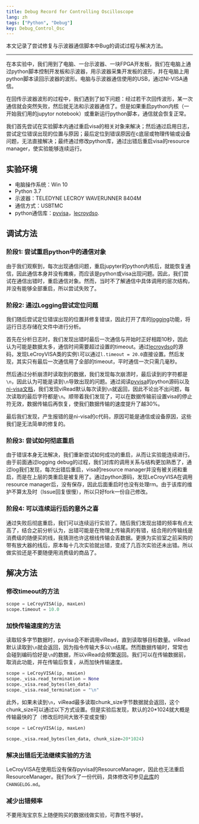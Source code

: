 ```yaml
---
title: Debug Record for Controlling Oscilloscope
lang: zh
tags: ["Python", "Debug"]
key: Debug_Control_Osc
---
```


 本文记录了尝试修复与示波器通信脚本中Bug的调试过程与解决方法。

<!--more-->

---

在本实验中，我们用到了电脑、一台示波器、一块FPGA开发板，我们在电脑上通过python脚本控制开发板和示波器，用示波器采集开发板的波形，并在电脑上用python脚本读回示波器的波形。电脑与示波器通信使用的USB，通过NI-VISA通信。

在回传示波器波形的过程中，我们遇到了如下问题：经过若干次回传波形，某一次通信就会突然失败，然后就无法和示波器通信了。但是如果重启python内核（一开始我们用的jupytor notebook）或重新运行python脚本，通信就会恢复正常。

我们首先尝试在实验脚本内通过重启visa的相关对象来解决；然后通过启用日志，尝试定位错误出现的位置与原因；最后定位到错误原因在c底层或物理传输或设备问题，无法直接解决；最终通过修改python库，通过出错后重启visa的resource manager，使实验能够连续运行。

## 实验环境

- 电脑操作系统：Win 10
- Python 3.7
- 示波器：TELEDYNE LECROY WAVERUNNER 8404M
- 通信方式：USBTMC
- python通信库：[pyvisa](https://github.com/pyvisa/pyvisa)，[lecroydso](https://github.com/TeledyneLeCroy/lecroydso).

## 调试方法

### 阶段1: 尝试重启python中的通信对象

由于我们观察到，每次出现通信问题，重启jupyter的python内核后，就能恢复通信，因此通信本身并没有瘫痪，而应该是python或visa出现问题。因此，我们尝试在通信出错时，重启通信对象。然而，当时不了解通信中具体调用的层次结构，并没有能够全部重启，所以尝试失败了。

### 阶段2: 通过Logging尝试定位问题

我们随后尝试定位错误出现的位置并修复错误，因此打开了库的[logging](https://zck15.github.io/2022/06/21/Logging-in-Python.html)功能，将运行日志存储在文件中进行分析。

首先在分析日志时，我们发现出错时最后一次通信与开始时正好相距10秒，因此认为可能是数据太多，通信时间需要超过设置的timeout。通过[lecroydso](https://github.com/TeledyneLeCroy/lecroydso)的源码，发现LeCroyVISA类的实例`l`可以通过`l.timeout = 20.0`直接设置。然后发现，其实只有最后一次通信用了全部的timeout，平时通信一次只需几毫秒。

然后通过分析崩溃时读取到的数据，我们发现每次崩溃时，最后读到的字符都是`\n`，因此认为可能是读到`\n`导致出现的问题。通过阅读[pyvisa](https://github.com/pyvisa/pyvisa)的python源码以及[ni-visa文档](https://www.ni.com/docs/zh-CN/bundle/ni-visa/page/ni-visa/viread.html)，我们发现viRead默认每次读到`\n`就返回，因此不论出不出问题，每次读取的最后字符都是`\n`。顺带着我们发现了，可以在数据传输前设置visa的停止符无效，数据传输后再恢复，使我们数据传输的速度提升了越30%。

最后我们发现，产生报错的是ni-visa的c代码，原因可能是通信或设备原因，这些我们是无法简单的修复的。

### 阶段3: 尝试如何彻底重启

由于错误本身无法解决，我们重新尝试如何成功的重启，从而让实验能连续进行。由于前面通过logging debug的过程，我们对库的调用关系与结构更加熟悉了，通过log我们发现，每次出错后重启，visa的resource manager并没有被关闭和重启，而是在上层的类重启是被复用了。通过python源码，发现LeCroyVISA在调用resource manager后，没有保存，因此后面重启时也没有处理rm。由于该库的维护不算太及时（Issue回复很慢），所以只好fork一份自己修改。

### 阶段4: 可以连续运行后的意外之喜

通过失败后彻底重启，我们可以连续运行实验了。随后我们发现出错的频率有点太高了，结合之前分析认为，出错可能是在物理上传输真的有错，结合用的传输线是消费级的随便买的线，我猜测也许这根线传输会丢数据。更换为实验室之前采购的带有放大器的线后，原本每十几次实验就出错，变成了几百次实验还未出错。所以做实验还是不要随便用消费级的商品了。

## 解决方法

### 修改timeout的方法

```python
scope = LeCroyVISA(ip, maxLen)
scope.timeout = 10.0
```

### 加快传输速度的方法

读取较多字节数据时，pyvisa会不断调用viRead，直到读取够目标数量。viRead默认读取到`\n`就会返回，因为指令传输大多以`\n`结尾。然而数据传输时，常常也会碰到编码恰好是`\n`的数据，所以viRead会频繁返回。我们可以在传输数据前，取消此功能，并在传输后恢复，从而加快传输速度。

```python
scope = LeCroyVISA(ip, maxLen)
scope._visa.read_termination = None
scope._visa.read_bytes(len_data)
scope._visa.read_termination = "\n"
```

此外，如果未读到`\n`，viRead最多读取chunk_size字节数据就会返回，这个chunk_size可以通过以下方式设置。但是实验后发现，默认的20*1024就大概是传输最快的了（修改后时间大致不变或变慢）

```python
scope = LeCroyVISA(ip, maxLen)

scope._visa.read_bytes(len_data, chunk_size=20*1024)
```

### 解决出错后无法继续实验的方法

LeCroyVISA在使用后没有保存pyvisa的ResourceManager，因此也无法重启ResourceManager。我们fork了一份代码，具体修改可参见[此库](https://github.com/zck15/lecroydso)的`CHANGELOG.md`。

### 减少出错频率

不要用淘宝京东上随便购买的数据线做实验，可靠性不够好。

